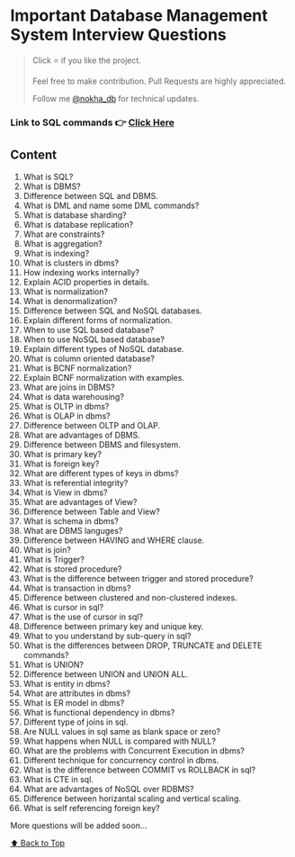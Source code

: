 # **Important Database Management System Interview Questions**

> Click ⭐ if you like the project.
> 
> Feel free to make contribution. Pull Requests are highly appreciated.
> 
> Follow me [@nokha_db](https://twitter.com/nokha_db) for technical updates.

### Link to SQL commands 👉 [Click Here](https://www.sqltutorial.org)

## **<a id="content" style="text-decoration-style:none; cursor: pointer;">Content</a>**  


1. What is SQL?
2. What is DBMS?
3. Difference between SQL and DBMS.
4. What is DML and name some DML commands?
5. What is database sharding?
6. What is database replication?
7. What are constraints?
8. What is aggregation?
9. What is indexing?
10. What is clusters in dbms?
11. How indexing works internally?
12. Explain ACID properties in details.
13. What is normalization?
14. What is denormalization?
15. Difference between SQL and NoSQL databases.
16. Explain different forms of normalization.
17. When to use SQL based database?
18. When to use NoSQL based database?
19. Explain different types of NoSQL database.
20. What is column oriented database?
21. What is BCNF normalization?
22. Explain BCNF normalization with examples.
23. What are joins in DBMS?
24. What is data warehousing?
25. What is OLTP in dbms?
26. What is OLAP in dbms?
27. Difference between OLTP and OLAP.
28. What are advantages of DBMS.
29. Difference between DBMS and filesystem.
30. What is primary key?
31. What is foreign key?
32. What are different types of keys in dbms?
33. What is referential integrity?
34. What is View in dbms?
35. What are advantages of View?
36. Difference between Table and View?
37. What is schema in dbms?
38. What are DBMS languges?
39. Difference between HAVING and WHERE clause.
40. What is join?
41. What is Trigger?
42. What is stored procedure?
43. What is the difference between trigger and stored procedure?
44. What is transaction in dbms?
45. Difference between clustered and non-clustered indexes.
46. What is cursor in sql?
47. What is the use of cursor in sql?
48. Difference between primary key and unique key.
49. What to you understand by sub-query in sql?
50. What is the differences between DROP, TRUNCATE and DELETE commands?
51. What is UNION?
52. Difference between UNION and UNION ALL.
53. What is entity in dbms?
54. What are attributes in dbms?
55. What is ER model in dbms?
56. What is functional dependency in dbms?
57. Different type of joins in sql.
58. Are NULL values in sql same as blank space or zero?
59. What happens when NULL is compared with NULL?
60. What are the problems with Concurrent Execution in dbms?
61. Different technique for concurrency control in dbms.
62. What is the difference between COMMIT vs ROLLBACK in sql?
63. What is CTE in sql.
64. What are advantages of NoSQL over RDBMS?
65. Difference between horizantal scaling and vertical scaling.
66. What is self referencing foreign key?


More questions will be added soon...

[⬆️ Back to Top](#content)



